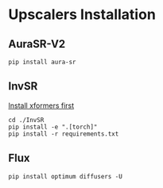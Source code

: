 # Upscalers Installation

## AuraSR-V2

```
pip install aura-sr
```

## InvSR

[Install xformers first](https://github.com/facebookresearch/xformers?tab=readme-ov-file#installing-xformers)
```
cd ./InvSR
pip install -e ".[torch]"
pip install -r requirements.txt
```

## Flux

```
pip install optimum diffusers -U
```